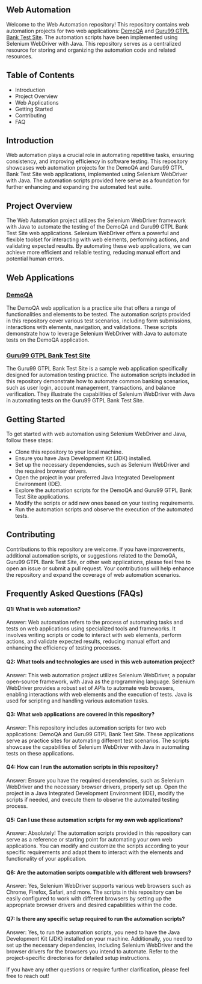 
## Web Automation

Welcome to the Web Automation repository! This repository contains web automation projects for two web applications: [DemoQA](https://demoqa.com/) and [Guru99 GTPL Bank Test Site](https://demo.guru99.com/V1/). The automation scripts have been implemented using Selenium WebDriver with Java. This repository serves as a centralized resource for storing and organizing the automation code and related resources.


## Table of Contents

- Introduction
 - Project Overview
 - Web Applications
 - Getting Started
- Contributing
- FAQ
## Introduction
Web automation plays a crucial role in automating repetitive tasks, ensuring consistency, and improving efficiency in software testing. This repository showcases web automation projects for the DemoQA and Guru99 GTPL Bank Test Site web applications, implemented using Selenium WebDriver with Java. The automation scripts provided here serve as a foundation for further enhancing and expanding the automated test suite.
## Project Overview
The Web Automation project utilizes the Selenium WebDriver framework with Java to automate the testing of the DemoQA and Guru99 GTPL Bank Test Site web applications. Selenium WebDriver offers a powerful and flexible toolset for interacting with web elements, performing actions, and validating expected results. By automating these web applications, we can achieve more efficient and reliable testing, reducing manual effort and potential human errors.
## Web Applications
### [DemoQA](https://demoqa.com/)
The DemoQA web application is a practice site that offers a range of functionalities and elements to be tested. The automation scripts provided in this repository cover various test scenarios, including form submissions, interactions with elements, navigation, and validations. These scripts demonstrate how to leverage Selenium WebDriver with Java to automate tests on the DemoQA application.

### [Guru99 GTPL Bank Test Site](https://demo.guru99.com/V1/)

The Guru99 GTPL Bank Test Site is a sample web application specifically designed for automation testing practice. The automation scripts included in this repository demonstrate how to automate common banking scenarios, such as user login, account management, transactions, and balance verification. They illustrate the capabilities of Selenium WebDriver with Java in automating tests on the Guru99 GTPL Bank Test Site.

## Getting Started

To get started with web automation using Selenium WebDriver and Java, follow these steps:

- Clone this repository to your local machine.
- Ensure you have Java Development Kit (JDK) installed.
- Set up the necessary dependencies, such as Selenium WebDriver and the required browser drivers.
- Open the project in your preferred Java Integrated Development Environment (IDE).
- Explore the automation scripts for the DemoQA and Guru99 GTPL Bank Test Site applications.
- Modify the scripts or add new ones based on your testing requirements.
- Run the automation scripts and observe the execution of the automated tests.

## Contributing
Contributions to this repository are welcome. If you have improvements, additional automation scripts, or suggestions related to the DemoQA, Guru99 GTPL Bank Test Site, or other web applications, please feel free to open an issue or submit a pull request. Your contributions will help enhance the repository and expand the coverage of web automation scenarios.
## Frequently Asked Questions (FAQs)

#### Q1: What is web automation?

Answer: Web automation refers to the process of automating tasks and tests on web applications using specialized tools and frameworks. It involves writing scripts or code to interact with web elements, perform actions, and validate expected results, reducing manual effort and enhancing the efficiency of testing processes.

#### Q2:  What tools and technologies are used in this web automation project?

Answer:  This web automation project utilizes Selenium WebDriver, a popular open-source framework, with Java as the programming language. Selenium WebDriver provides a robust set of APIs to automate web browsers, enabling interactions with web elements and the execution of tests. Java is used for scripting and handling various automation tasks.

#### Q3: What web applications are covered in this repository?

Answer: This repository includes automation scripts for two web applications: DemoQA and Guru99 GTPL Bank Test Site. These applications serve as practice sites for automating different test scenarios. The scripts showcase the capabilities of Selenium WebDriver with Java in automating tests on these applications.

#### Q4: How can I run the automation scripts in this repository?

Answer: Ensure you have the required dependencies, such as Selenium WebDriver and the necessary browser drivers, properly set up. Open the project in a Java Integrated Development Environment (IDE), modify the scripts if needed, and execute them to observe the automated testing process.

#### Q5: Can I use these automation scripts for my own web applications?

Answer: Absolutely! The automation scripts provided in this repository can serve as a reference or starting point for automating your own web applications. You can modify and customize the scripts according to your specific requirements and adapt them to interact with the elements and functionality of your application.

#### Q6: Are the automation scripts compatible with different web browsers?

Answer: Yes, Selenium WebDriver supports various web browsers such as Chrome, Firefox, Safari, and more. The scripts in this repository can be easily configured to work with different browsers by setting up the appropriate browser drivers and desired capabilities within the code.

#### Q7: Is there any specific setup required to run the automation scripts?

Answer: Yes, to run the automation scripts, you need to have the Java Development Kit (JDK) installed on your machine. Additionally, you need to set up the necessary dependencies, including Selenium WebDriver and the browser drivers for the browsers you intend to automate. Refer to the project-specific directories for detailed setup instructions.

If you have any other questions or require further clarification, please feel free to reach out!

